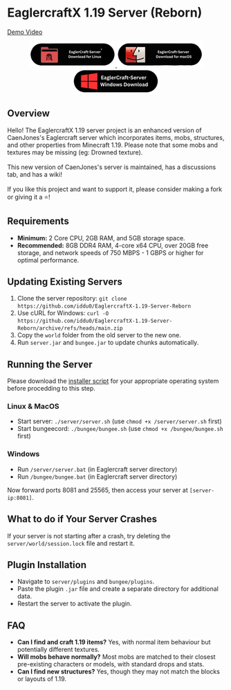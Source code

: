<!--
  Title: EaglercraftX-1.19-Server
  Description: A 1.19 Eaglercraft / EaglercraftX server project!
  Author: CaenJones
  -->
<meta name='eaglercraft, eaglercraftx, eagler, eaglercraftx server, eaglercraft server' content='HTML, JavaScript, Shell, Batchfile'>

# EaglercraftX 1.19 Server (Reborn)



[Demo Video](https://github.com/CaenJones/EaglercraftX-1.19-Server/assets/131218155/0ee532ab-46d3-4959-ac9a-860931ffd649)

<p align="center">
 <a href="https://github.com/iddu0/EaglercraftX-1.19-Server-Reborn/blob/main/install.sh">
    <img src="https://github.com/iddu0/iddu0.github.io/blob/3be29f9189f50ee0bd5d7f4e89fc36c3d575ff5f/files/Photos/Misc/EaglerCraft-Server_Download_for_Linux-removebg-preview.png" alt="Description here" width="200" height="59">
 </a>
 <a href="https://github.com/iddu0/EaglercraftX-1.19-Server-Reborn/blob/main/install.sh">
    <img src="https://github.com/iddu0/iddu0.github.io/blob/3be29f9189f50ee0bd5d7f4e89fc36c3d575ff5f/files/Photos/Misc/EaglerCraft-Server_Download_for_macOS-removebg-preview.png" alt="Description here" width="200" height="59">
 </a>
 <a href="https://github.com/iddu0/EaglercraftX-1.19-Server-Reborn/blob/main/install.bat">
    <img src="https://github.com/iddu0/iddu0.github.io/blob/3be29f9189f50ee0bd5d7f4e89fc36c3d575ff5f/files/Photos/Misc/EaglerCraft-Server_Download_for_Windows-removebg-preview.png" alt="Description here" width="200" height="59">
 </a>
</p>

## Overview
Hello! The EaglercraftX 1.19 server project is an enhanced version of CaenJones's Eaglercraft server which incorporates items, mobs, structures, and other properties from Minecraft 1.19. Please note that some mobs and textures may be missing (eg: Drowned texture).
<br><br>
This new version of CaenJones's server is maintained, has a discussions tab, and has a wiki!
<br><br>
If you like this project and want to support it, please consider making a fork or giving it a :star:!

## Requirements 
- **Minimum:** 2 Core CPU, 2GB RAM, and 5GB storage space.
- **Recommended:** 8GB DDR4 RAM, 4-core x64 CPU, over 20GB free storage, and network speeds of 750 MBPS - 1 GBPS or higher for optimal performance.

## Updating Existing Servers
1. Clone the server repository: `git clone https://github.com/iddu0/EaglercraftX-1.19-Server-Reborn`
2. Use cURL for Windows: `curl -O https://github.com/iddu0/EaglercraftX-1.19-Server-Reborn/archive/refs/heads/main.zip`
3. Copy the `world` folder from the old server to the new one.
4. Run `server.jar` and `bungee.jar` to update chunks automatically.

## Running the Server
Please download the [installer script](https://github.com/iddu0/EaglercraftX-1.19-Server-Reborn/tree/main#eaglercraftx-119-server) for your appropriate operating system before procedding to this step.

### Linux & MacOS
- Start server: `./server/server.sh` (use `chmod +x /server/server.sh` first)
- Start bungeecord: `./bungee/bungee.sh` (use `chmod +x /bungee/bungee.sh` first)

### Windows
- Run `/server/server.bat` (in Eaglercraft server directory)
- Run `/bungee/bungee.bat` (in Eaglercraft server directory) 

Now forward ports 8081 and 25565, then access your server at `[server-ip:8081]`.

## What to do if Your Server Crashes
If your server is not starting after a crash, try deleting the `server/world/session.lock` file and restart it.

## Plugin Installation
- Navigate to `server/plugins` and `bungee/plugins`.
- Paste the plugin `.jar` file and create a separate directory for additional data.
- Restart the server to activate the plugin.

## FAQ
- **Can I find and craft 1.19 items?** Yes, with normal item behaviour but potentially different textures.
- **Will mobs behave normally?** Most mobs are matched to their closest pre-existing characters or models, with standard drops and stats.
- **Can I find new structures?** Yes, though they may not match the blocks or layouts of 1.19.
